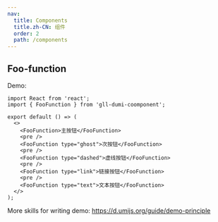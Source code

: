 ```yaml
---
nav:
  title: Components
  title.zh-CN: 组件
  order: 2
  path: /components
---
```


## Foo-function

Demo:

```tsx
import React from 'react';
import { FooFunction } from 'gll-dumi-coomponent';

export default () => (
  <>
    <FooFunction>主按钮</FooFunction>
    <pre />
    <FooFunction type="ghost">次按钮</FooFunction>
    <pre />
    <FooFunction type="dashed">虚线按钮</FooFunction>
    <pre />
    <FooFunction type="link">链接按钮</FooFunction>
    <pre />
    <FooFunction type="text">文本按钮</FooFunction>
  </>
);
```

More skills for writing demo: https://d.umijs.org/guide/demo-principle
